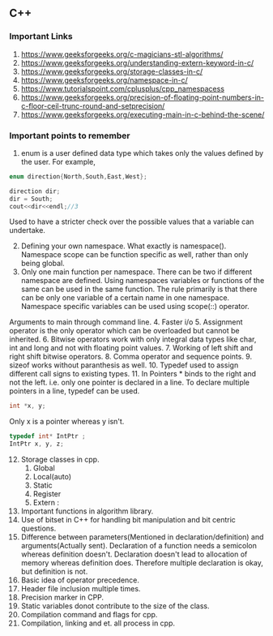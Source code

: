 ## C++

### Important Links
1. https://www.geeksforgeeks.org/c-magicians-stl-algorithms/
2. https://www.geeksforgeeks.org/understanding-extern-keyword-in-c/
3. https://www.geeksforgeeks.org/storage-classes-in-c/
4. https://www.geeksforgeeks.org/namespace-in-c/
5. https://www.tutorialspoint.com/cplusplus/cpp_namespacess
6. https://www.geeksforgeeks.org/precision-of-floating-point-numbers-in-c-floor-ceil-trunc-round-and-setprecision/
7. https://www.geeksforgeeks.org/executing-main-in-c-behind-the-scene/


### Important points to remember
1. enum is a user defined data type which takes only the values defined by the user. For example, 

```cpp
enum direction{North,South,East,West};

direction dir;
dir = South;
cout<<dir<<endl;//3
```

Used to have a stricter check over the possible values that a variable can undertake.

2. Defining your own namespace. What exactly is namespace(). Namespace scope can be function specific as well, rather than only being global.
3. Only one main function per namespace. There can be two if different namespace are defined. Using namespaces variables or functions of the same can be used in the same function. The rule primarily is that there can be only one variable of a certain name in one namespace. Namespace specific variables can be used using scope(::) operator.

Arguments to main through command line.
4. Faster i/o
5. Assignment operator is the only operator which can be overloaded but cannot be inherited.
6. Bitwise operators work with only integral data types like char\, int and long and not with floating point values.
7. Working of left shift and right shift bitwise operators.
8. Comma operator and sequence points. 
9. sizeof works without paranthesis as well.
10. Typedef used to assign different call signs to existing types.
11. In Pointers * binds to the right and not the left. i.e. only one pointer is declared in a line. To declare multiple pointers in a line, typedef can be used.

```cpp
int *x, y;
```

Only x is a pointer whereas y isn't.

```cpp
typedef int* IntPtr ;
IntPtr x, y, z;
```

12. Storage classes in cpp.
	1. Global
	2. Local(auto)
	3. Static
	4. Register
	5. Extern : 
13. Important functions in algorithm library. 
14. Use of bitset in C++ for handling bit manipulation and bit centric questions.
15. Difference between parameters(Mentioned in declaration/definition) and arguments(Actually sent). Declaration of a function needs a semicolon whereas definition doesn't. Declaration doesn't lead to allocation of memory whereas definition does. Therefore multiple declaration is okay, but definition is not. 
16. Basic idea of operator precedence.
17. Header file inclusion multiple times.
18. Precision marker in CPP.
19. Static variables donot contribute to the size of the class.
20. Compilation command and flags for cpp.
21. Compilation, linking and et. all process in cpp.
